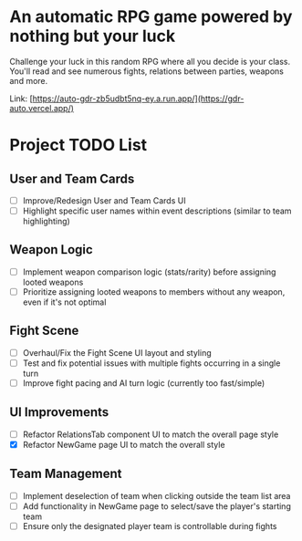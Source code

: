 # An automatic RPG game powered by nothing but your luck

Challenge your luck in this random RPG where all you decide is your class.
You'll read and see numerous fights, relations between parties, weapons and more.

Link: [https://auto-gdr-zb5udbt5nq-ey.a.run.app/](https://gdr-auto.vercel.app/)

# Project TODO List

## User and Team Cards

- [ ] Improve/Redesign User and Team Cards UI
- [ ] Highlight specific user names within event descriptions (similar to team highlighting)

## Weapon Logic

- [ ] Implement weapon comparison logic (stats/rarity) before assigning looted weapons
- [ ] Prioritize assigning looted weapons to members without any weapon, even if it's not optimal

## Fight Scene

- [ ] Overhaul/Fix the Fight Scene UI layout and styling
- [ ] Test and fix potential issues with multiple fights occurring in a single turn
- [ ] Improve fight pacing and AI turn logic (currently too fast/simple)

## UI Improvements

- [ ] Refactor RelationsTab component UI to match the overall page style
- [x] Refactor NewGame page UI to match the overall style

## Team Management

- [ ] Implement deselection of team when clicking outside the team list area
- [ ] Add functionality in NewGame page to select/save the player's starting team
- [ ] Ensure only the designated player team is controllable during fights
